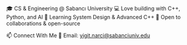 🎓 CS & Engineering @ Sabancı University
💻 Love building with C++, Python, and AI
🌱 Learning System Design & Advanced C++
🤝 Open to collaborations & open-source

📫 Connect With Me
📧 Email: yigit.narci@sabanciuniv.edu


<!---
yigitnarci/yigitnarci is a ✨ special ✨ repository because its `README.md` (this file) appears on your GitHub profile.
You can click the Preview link to take a look at your changes.
--->
